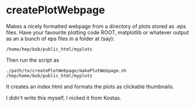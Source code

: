 createPlotWebpage
=================

Makes a nicely formatted webpage from a directory of plots stored as .eps files.
Have your favourite plotting code ROOT, matplotlib or whatever output as an a bunch of eps files in a folder at (say):

    /home/hep/bob/public_html/myplots

Then run the script as

    ./path/to/createPlotWebpage/makePlotWebpage.sh /hep/home/bob/public_html/myplots

It creates an index.html and formats the plots as clickable thumbnails.

I didn't write this myself, I nicked it from Kostas.
